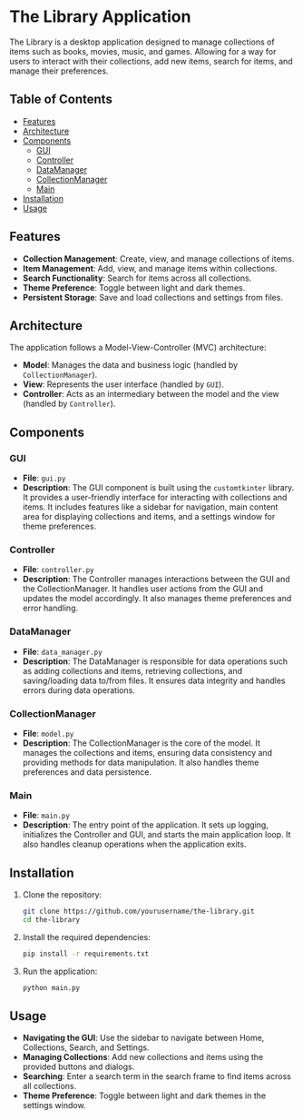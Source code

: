 # The Library Application

The Library is a desktop application designed to manage collections of items such as books, movies, music, and games. Allowing for a way for users to interact with their collections, add new items, search for items, and manage their preferences.

## Table of Contents

- [Features](#features)
- [Architecture](#architecture)
- [Components](#components)
  - [GUI](#gui)
  - [Controller](#controller)
  - [DataManager](#datamanager)
  - [CollectionManager](#collectionmanager)
  - [Main](#main)
- [Installation](#installation)
- [Usage](#usage)

## Features

- **Collection Management**: Create, view, and manage collections of items.
- **Item Management**: Add, view, and manage items within collections.
- **Search Functionality**: Search for items across all collections.
- **Theme Preference**: Toggle between light and dark themes.
- **Persistent Storage**: Save and load collections and settings from files.

## Architecture

The application follows a Model-View-Controller (MVC) architecture:

- **Model**: Manages the data and business logic (handled by `CollectionManager`).
- **View**: Represents the user interface (handled by `GUI`).
- **Controller**: Acts as an intermediary between the model and the view (handled by `Controller`).

## Components

### GUI

- **File**: `gui.py`
- **Description**: The GUI component is built using the `customtkinter` library. It provides a user-friendly interface for interacting with collections and items. It includes features like a sidebar for navigation, main content area for displaying collections and items, and a settings window for theme preferences.

### Controller

- **File**: `controller.py`
- **Description**: The Controller manages interactions between the GUI and the CollectionManager. It handles user actions from the GUI and updates the model accordingly. It also manages theme preferences and error handling.

### DataManager

- **File**: `data_manager.py`
- **Description**: The DataManager is responsible for data operations such as adding collections and items, retrieving collections, and saving/loading data to/from files. It ensures data integrity and handles errors during data operations.

### CollectionManager

- **File**: `model.py`
- **Description**: The CollectionManager is the core of the model. It manages the collections and items, ensuring data consistency and providing methods for data manipulation. It also handles theme preferences and data persistence.

### Main

- **File**: `main.py`
- **Description**: The entry point of the application. It sets up logging, initializes the Controller and GUI, and starts the main application loop. It also handles cleanup operations when the application exits.

## Installation

1. Clone the repository:
   ```bash
   git clone https://github.com/yourusername/the-library.git
   cd the-library
   ```

2. Install the required dependencies:
   ```bash
   pip install -r requirements.txt
   ```

3. Run the application:
   ```bash
   python main.py
   ```

## Usage

- **Navigating the GUI**: Use the sidebar to navigate between Home, Collections, Search, and Settings.
- **Managing Collections**: Add new collections and items using the provided buttons and dialogs.
- **Searching**: Enter a search term in the search frame to find items across all collections.
- **Theme Preference**: Toggle between light and dark themes in the settings window.

